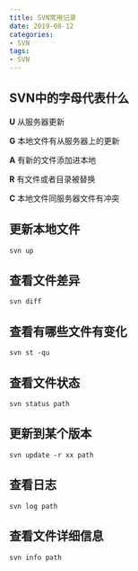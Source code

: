 ```yaml
---
title: SVN常用记录
date: 2019-08-12
categories:
- SVN
tags:
- SVN
---
```


## SVN中的字母代表什么

**U** 从服务器更新

**G** 本地文件有从服务器上的更新

**A** 有新的文件添加进本地

**R** 有文件或者目录被替换

**C** 本地文件同服务器文件有冲突



## 更新本地文件

`svn up`



## 查看文件差异

`svn diff`



## 查看有哪些文件有变化

`svn st -qu`



## 查看文件状态

`svn status path`



## 更新到某个版本

`svn update -r xx path`



## 查看日志

`svn log path`



## 查看文件详细信息

`svn info path`
